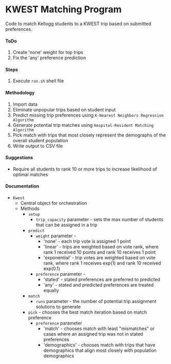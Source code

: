 # KWEST Matching Program
Code to match Kellogg students to a KWEST trip based on submitted preferences.

#### ToDo
1. Create 'none' weight for top trips
1. Fix the 'any' preference prediction

#### Steps
1. Execute `run.sh` shell file

#### Methodology
1. Import data
1. Eliminate unpopular trips based on student input
1. Predict missing trip preferences using `K-Nearest Neighbors Regression Algorithm`
1. Generate potential trip matches using `Hospital-Resident Matching Algorithm`
1. Pick match with trips that most closely represent the demographs of the overall student population
1. Write output to CSV file

#### Suggestions
- Require all students to rank 10 or more trips to increase likelihood of optimal matches

#### Documentation
- `Kwest`
    - Central object for orchestration
    - Methods
        - `setup`
            - `trip_capacity` parameter - sets the max number of students that can be assigned in a trip
        - `predict`
            - `weight` parameter - 
                - 'none' - each trip vote is assigned 1 point
                - 'linear' - trips are weighted based on vote rank, where rank 1 received 10 points and rank 10 receives 1 point
                - 'exponential' - trip votes are weighted based on vote rank, where rank 1 receives exp(1) and rank 10 received exp(0.1)
            - `preference` parameter - 
                - 'stated' - stated preferences are preferred to predicted
                - 'any' - stated and predicted preferences are treated equally
        - `match`
            - `runs` parameter - the number of potential trip assignment solutions to generate
        - `pick` - chooses the best match iteration based on match preference
            - `preference` parameter
                - 'match' - chooses match with least "mismatches" or cases where an assigned trip was not in stated preferences
                - 'demographics' - chooses match with trips that have demographics that align most closely with population demographics